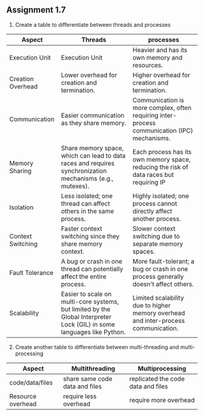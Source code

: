 ## Assignment 1.7

1. Create a table to differentiate between threads and processes

|Aspect|Threads|processes|
|--|--|--|
Execution Unit|Execution Unit|Heavier and has its own memory and resources.|
Creation Overhead|Lower overhead for creation and termination.|Higher overhead for creation and termination.|
Communication | Easier communication as they share memory. | Communication is more complex, often requiring inter-process communication (IPC) mechanisms.|
Memory Sharing | Share memory space, which can lead to data races and requires synchronization mechanisms (e.g., mutexes). | Each process has its own memory space, reducing the risk of data races but requiring IP|
Isolation | Less isolated; one thread can affect others in the same process. | Highly isolated; one process cannot directly affect another process.|
Context Switching | Faster context switching since they share memory context. | Slower context switching due to separate memory spaces.|
Fault Tolerance | A bug or crash in one thread can potentially affect the entire process. | More fault-tolerant; a bug or crash in one process generally doesn't affect others.|
Scalability | Easier to scale on multi-core systems, but limited by the Global Interpreter Lock (GIL) in some languages like Python. | Limited scalability due to higher memory overhead and inter-process communication.|


2. Create another table to differentiate between multi-threading and multi-processing

|Aspect|Multithreading|Multiprocessing|
|--|--|--|
code/data/files|share same code data and files | replicated the code data and files|
Resource overhead | require less overhead |  require more overhead|



